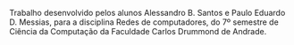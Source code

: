 Trabalho desenvolvido pelos alunos Alessandro B. Santos e Paulo Eduardo D. Messias, para a disciplina Redes de computadores, do 7º semestre de Ciência da Computação da Faculdade Carlos Drummond de Andrade.